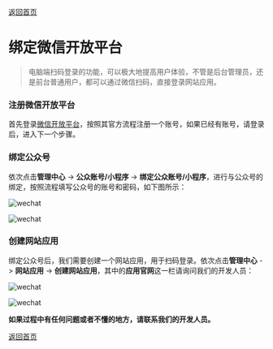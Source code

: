 [返回首页](../../README.md)

# 绑定微信开放平台

> 电脑端扫码登录的功能，可以极大地提高用户体验，不管是后台管理员，还是前台普通用户，都可以通过微信扫码，直接登录网站应用。

### 注册微信开放平台

首先登录[微信开放平台](open.weixin.qq.com)，按照其官方流程注册一个账号，如果已经有账号，请登录后，进入下一个步骤。

### 绑定公众号

依次点击**管理中心** -> **公众账号/小程序** -> **绑定公众账号/小程序**，进行与公众号的绑定，按照流程填写公众号的账号和密码，如下图所示：

![wechat](https://of6ygwuso.qnssl.com/docs/quickstart/open_wechat.jpeg)

![wechat](https://of6ygwuso.qnssl.com/docs/quickstart/open_wechat1.jpeg)

### 创建网站应用

绑定公众号后，我们需要创建一个网站应用，用于扫码登录。依次点击**管理中心** -> **网站应用** -> **创建网站应用**，其中的**应用官网**这一栏请询问我们的开发人员：

![wechat](https://of6ygwuso.qnssl.com/docs/quickstart/open_wechat2.jpeg)

![wechat](https://of6ygwuso.qnssl.com/docs/quickstart/open_wechat3.jpeg)

**如果过程中有任何问题或者不懂的地方，请联系我们的开发人员。**

[返回首页](../../README.md)